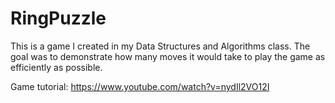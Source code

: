 # RingPuzzle

This is a game I created in my Data Structures and Algorithms class. The goal was to demonstrate how many moves it would take to play the game as efficiently as possible. 

Game tutorial: https://www.youtube.com/watch?v=nydIl2VO12I

